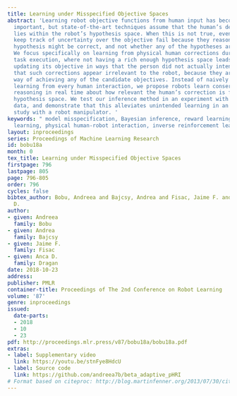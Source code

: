 ```yaml
---
title: Learning under Misspecified Objective Spaces
abstract: 'Learning robot objective functions from human input has become increasingly
  important, but state-of-the-art techniques assume that the human’s desired objective
  lies within the robot’s hypothesis space. When this is not true, even methods that
  keep track of uncertainty over the objective fail because they reason about which
  hypothesis might be correct, and not whether any of the hypotheses are correct.
  We focus specifically on learning from physical human corrections during the robot’s
  task execution, where not having a rich enough hypothesis space leads to the robot
  updating its objective in ways that the person did not actually intend. We observe
  that such corrections appear irrelevant to the robot, because they are not the best
  way of achieving any of the candidate objectives. Instead of naively trusting and
  learning from every human interaction, we propose robots learn conservatively by
  reasoning in real time about how relevant the human’s correction is for the robot’s
  hypothesis space. We test our inference method in an experiment with human interaction
  data, and demonstrate that this alleviates unintended learning in an in-person user
  study with a robot manipulator. '
keywords: " model misspecification, Bayesian inference, reward learning, online\r
  learning, physical human-robot interaction, inverse reinforcement learning"
layout: inproceedings
series: Proceedings of Machine Learning Research
id: bobu18a
month: 0
tex_title: Learning under Misspecified Objective Spaces
firstpage: 796
lastpage: 805
page: 796-805
order: 796
cycles: false
bibtex_author: Bobu, Andreea and Bajcsy, Andrea and Fisac, Jaime F. and Dragan, Anca
  D.
author:
- given: Andreea
  family: Bobu
- given: Andrea
  family: Bajcsy
- given: Jaime F.
  family: Fisac
- given: Anca D.
  family: Dragan
date: 2018-10-23
address: 
publisher: PMLR
container-title: Proceedings of The 2nd Conference on Robot Learning
volume: '87'
genre: inproceedings
issued:
  date-parts:
  - 2018
  - 10
  - 23
pdf: http://proceedings.mlr.press/v87/bobu18a/bobu18a.pdf
extras:
- label: Supplementary video
  link: https://youtu.be/stnFye8HdcU
- label: Source code
  link: https://github.com/andreea7b/beta_adaptive_pHRI
# Format based on citeproc: http://blog.martinfenner.org/2013/07/30/citeproc-yaml-for-bibliographies/
---
```

